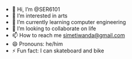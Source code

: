 - 👋 Hi, I’m @SER6101
- 👀 I’m interested in arts
- 🌱 I’m currently learning computer engineering
- 💞️ I’m looking to collaborate on life
- 📫 How to reach me simetiwanda@gmail.com
- 😄 Pronouns: he/him
- ⚡ Fun fact: I can skateboard and bike

<!---
SER6101/SER6101 is a ✨ special ✨ repository because its `README.md` (this file) appears on your GitHub profile.
You can click the Preview link to take a look at your changes.
--->
